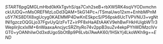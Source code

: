 $START$6pgQMGLmHbd0kKkTgvhS/qa7Cxh2seB+rbXW5RK4sqVYODxmchnckUUDQ+nMsOREFMzLoDd3QAM+5kG14Pc+/TSmaUwo12xm+EnhbMPnMu5Y7KS8D1X8xgUcyg0KAEMMP4DwKnESkpcS/P56psk6UcTVPVNU3+vgNtlNI1gzczOQGLjo37FgvUyQ/zFvTZ+irPF8xHaAEtAAKV9ehBwFHkHUigbWTr3WeplirjlcxIxIM+6nWaaxaAncjycSRZItyRo74v2ppB3suZv4ekpPYhWDMzclVvGT0+yOANhilwOd3xdUgoSbOtBp9P6Lvbi7AwAK60/1HSkYj4LkoWKh9g==$END$